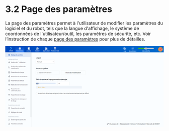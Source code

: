 # 3.2 Page des paramètres

La page des paramètres permet à l'utilisateur de modifier les paramètres du logiciel et du robot, tels que la langue d'affichage, le système de coordonnées de l'utilisateur/outil, les paramètres de sécurité, etc. Voir l’instruction de chaque [page des paramètres](../setting/system.md) pour plus de détailles.

<div align=center><img src="image/system.png" /></div>
